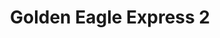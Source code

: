 ---
title: "Golden Eagle Express 2"
url: /hattiesburg/golden-eagle-express-2/
shop: Lebensmittel
---